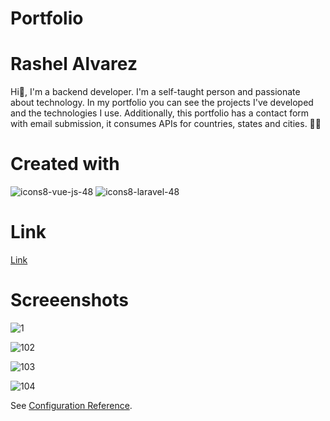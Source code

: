 
<h1> Portfolio </h1>

<h1>Rashel Alvarez</h1>

<p>Hi👋, I'm a backend developer. I'm a self-taught person and passionate about technology. In my portfolio you can see the projects I've developed and the technologies I use. Additionally, this portfolio has a contact form with email submission, it consumes APIs for countries, states and cities. 👩‍💻</p>

<h1>Created with</h1>


![icons8-vue-js-48](https://github.com/RashelAlvarez/portafolio/assets/49957146/b4e22e69-c4f9-499d-a3b9-4931e56012fa)
![icons8-laravel-48](https://github.com/RashelAlvarez/portafolio/assets/49957146/467c1719-719b-4f5d-a874-fdb924554715)

<h1>Link</h1>
<a href="https://portafolio-rashelalvarez.vercel.app/" target="_blank" >Link</a>

<h1>Screeenshots</h1>


![1](https://github.com/RashelAlvarez/portafolio/assets/49957146/bc692271-0a78-4a95-a809-8fe72c761bf3)

![102](https://github.com/RashelAlvarez/portafolio/assets/49957146/70000fac-6b2b-4ce6-9393-510a436dcf02)

![103](https://github.com/RashelAlvarez/portafolio/assets/49957146/8a520bd9-b3af-402a-8688-072cc7475410)

![104](https://github.com/RashelAlvarez/portafolio/assets/49957146/d154c1d9-2f6e-4374-992b-01e5ae0a5c9c)

See [Configuration Reference](https://cli.vuejs.org/config/).
